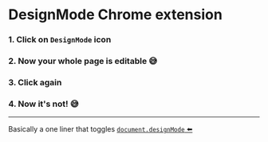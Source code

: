 # DesignMode Chrome extension

### 1. Click on `DesignMode` icon

### 2. Now your whole page is editable :sweat_smile:

### 3. Click again

### 4. Now it's not! :sweat_smile:

---

Basically a one liner that toggles
[`document.designMode` ⬅️](https://developer.mozilla.org/en-US/docs/Web/API/Document/designMode)
